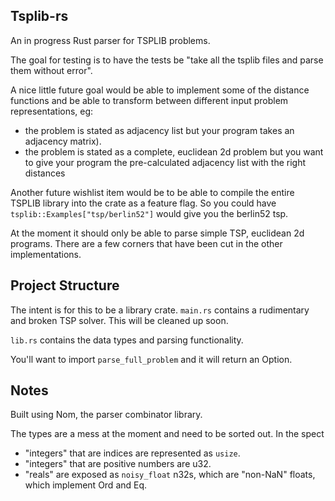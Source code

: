 Tsplib-rs
---------

An in progress Rust parser for TSPLIB problems.

The goal for testing is to have the tests be "take all the tsplib files and parse them without error". 

A nice little future goal would be able to implement some of the distance functions and be able to transform between
different input problem representations, eg:
* the problem is stated as adjacency list but your program takes an adjacency matrix).
* the problem is stated as a complete, euclidean 2d problem but you want to give your program the pre-calculated adjacency list with the right distances

Another future wishlist item would be to be able to compile the entire TSPLIB library into the crate as a feature flag. So you could have
`tsplib::Examples["tsp/berlin52"]` would give you the berlin52 tsp.

At the moment it should only be able to parse simple TSP, euclidean 2d programs. There are a few
corners that have been cut in the other implementations.


Project Structure
---
The intent is for this to be a library crate.
`main.rs` contains a rudimentary and broken TSP solver. This will be cleaned up soon.

`lib.rs` contains the data types and parsing functionality. 

You'll want to import `parse_full_problem` and it will return an Option<TSPLProblem>.

Notes
-----
Built using Nom, the parser combinator library.

The types are a mess at the moment and need to be sorted out.
In the spect

* "integers" that are indices are represented as `usize`.
* "integers" that are positive numbers are u32.
* "reals" are exposed as `noisy_float` n32s, which are "non-NaN" floats, which implement Ord and Eq.